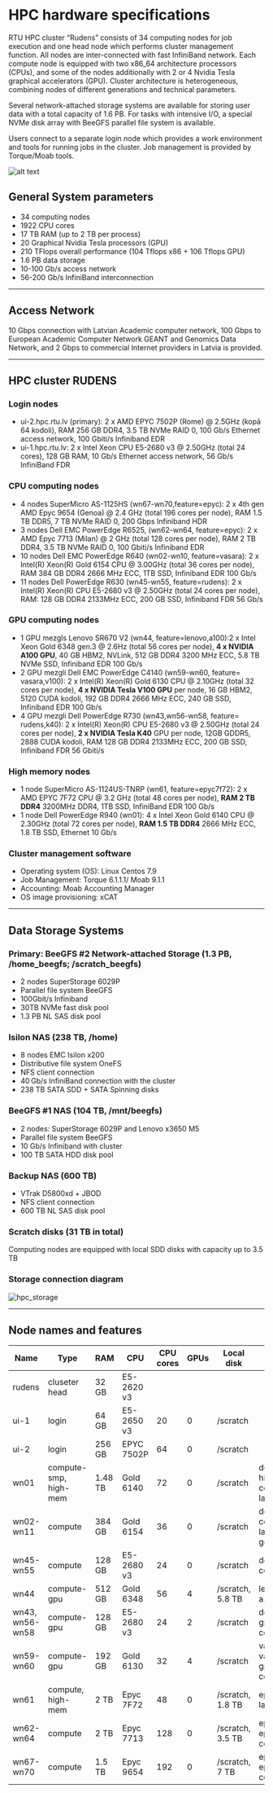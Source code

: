 # HPC hardware specifications
RTU HPC cluster “Rudens” consists of 34 computing nodes for job execution and one head node which performs cluster management function. All nodes are inter-connected with fast InfiniBand network. Each compute node is equipped with two x86_64 architecture processors (CPUs), and some of the nodes additionally with 2 or 4 Nvidia Tesla graphical accelerators (GPU). Cluster architecture is heterogeneous, combining nodes of different generations and technical parameters.

Several network-attached storage systems are available for storing user data with a total capacity of 1.6 PB. For tasks with intensive I/O, a special NVMe disk array with BeeGFS parallel file system is available.

Users connect to a separate login node which provides a work environment and tools for running jobs in the cluster. Job management is provided by Torque/Moab tools.

![alt text](./images/data_center.jpg)

## General System parameters
- 34 computing nodes
- 1922 CPU cores
- 17 TB RAM (up to 2 TB per process)
- 20 Graphical Nvidia Tesla processors (GPU)
- 210 TFlops overall performance (104 Tflops x86 + 106 Tflops GPU)
- 1.6 PB data storage
- 10-100 Gb/s access network
- 56-200 Gb/s InfiniBand interconnection

---

## Access Network
10 Gbps connection with Latvian Academic computer network, 100 Gbps to European Academic Computer Network GEANT and Genomics Data Network, and 2 Gbps to commercial Internet providers in Latvia is provided.

---

## HPC cluster RUDENS
### Login nodes
- ui-2.hpc.rtu.lv (primary): 2 x AMD EPYC 7502P (Rome) @ 2.5GHz (kopā 64 kodoli), RAM 256 GB DDR4, 3.5 TB NVMe RAID 0, 100 Gb/s Ethernet access network, 100 Gbiti/s Infiniband EDR
- ui-1.hpc.rtu.lv: 2 x Intel Xeon CPU E5-2680 v3 @ 2.50GHz (total 24 cores), 128 GB RAM, 10 Gb/s Ethernet access network, 56 Gb/s InfiniBand FDR 
### CPU computing nodes
- 4 nodes SuperMicro AS-1125HS (wn67-wn70,feature=epyc): 2 x 4th gen AMD Epyc 9654 (Genoa) @ 2.4 GHz (total 196 cores per node), RAM 1.5 TB DDR5, 7 TB NVMe RAID 0, 200 Gbps Infiniband HDR
- 3 nodes Dell EMC PowerEdge R6525, (wn62-wn64, feature=epyc): 2 x AMD Epyc 7713 (Milan) @ 2 GHz (total 128 cores per node), RAM 2 TB DDR4, 3.5 TB NVMe RAID 0, 100 Gbiti/s Infiniband EDR
- 10 nodes Dell EMC PowerEdge R640 (wn02-wn10, feature=vasara): 2 x Intel(R) Xeon(R) Gold 6154 CPU @ 3.00GHz (total 36 cores per node), RAM 384 GB DDR4 2666 MHz ECC, 1TB SSD, Infiniband EDR 100 Gb/s
- 11 nodes Dell PowerEdge R630 (wn45-wn55, feature=rudens): 2 x Intel(R) Xeon(R) CPU E5-2680 v3 @ 2.50GHz (total 24 cores per node), RAM: 128 GB DDR4 2133MHz ECC, 200 GB SSD, Infiniband FDR 56 Gb/s
### GPU computing nodes
- 1 GPU mezgls Lenovo SR670 V2 (wn44, feature=lenovo,a100):2 x Intel Xeon Gold 6348 gen.3 @ 2.6Hz (total 56 cores per node), **4 x NVIDIA A100 GPU**, 40 GB HBM2, NVLink, 512 GB DDR4 3200 MHz ECC, 5.8 TB NVMe SSD, Infiniband EDR 100 Gb/s
- 2 GPU mezgli Dell EMC PowerEdge C4140 (wn59-wn60, feature= vasara,v100): 2 x Intel(R) Xeon(R) Gold 6130 CPU @ 2.10GHz (total 32 cores per node), **4 x NVIDIA Tesla V100 GPU** per node, 16 GB HBM2, 5120 CUDA kodoli, 192 GB DDR4 2666 MHz ECC, 240 GB SSD, Infiniband EDR 100 Gb/s
- 4 GPU mezgli Dell PowerEdge R730 (wn43,wn56-wn58, feature= rudens,k40): 2 x Intel(R) Xeon(R) CPU E5-2680 v3 @ 2.50GHz (total 24 cores per node), **2 x NVIDIA Tesla K40** GPU per node, 12GB GDDR5, 2888 CUDA kodoli, RAM 128 GB DDR4 2133MHz ECC, 200 GB SSD, Infiniband FDR 56 Gbiti/s
### High memory nodes
- 1 node SuperMicro AS-1124US-TNRP (wn61, feature=epyc7f72): 2 x AMD EPYC 7F72 CPU @ 3.2 GHz (total 48 cores per node), **RAM 2 TB DDR4** 3200MHz DDR4, 1TB SSD, InfiniBand EDR 100 Gb/s
- 1 node Dell PowerEdge R940 (wn01): 4 x Intel Xeon Gold 6140 CPU @ 2.30GHz (total 72 cores per node), **RAM 1.5 TB DDR4** 2666 MHz ECC, 1.8 TB SSD, Ethernet 10 Gb/s
### Cluster management software
- Operating system (OS): Linux Centos 7.9
- Job Management: Torque 6.1.1.1/ Moab 9.1.1
- Accounting: Moab Accounting Manager
- OS image provisioning: xCAT

---

## Data Storage Systems
### Primary: BeeGFS #2 Network-attached Storage (1.3 PB, /home_beegfs; /scratch_beegfs) 
-	2 nodes SuperStorage 6029P 
-	Parallel file system BeeGFS
-	100Gbit/s Infiniband  
-	30TB NVMe fast disk pool
-	1.3 PB NL SAS disk pool

### Isilon NAS (238 TB, /home) 
- 8 nodes EMC Isilon x200 
-	Distributive file system OneFS 
-	NFS client connection 
-	40 Gb/s InfiniBand connection with the cluster
-	238 TB SATA SDD + SATA Spinning disks  

### BeeGFS #1 NAS (104 TB, /mnt/beegfs) 
-	2 nodes: SuperStorage 6029P and Lenovo x3650 M5  
-	Parallel file system BeeGFS 
-	10 Gb/s  Infiniband with cluster 
-	100 TB SATA HDD disk pool 

### Backup NAS (600 TB)
- VTrak D5800xd + JBOD
- NFS client connection
- 600 TB NL SAS disk pool

### Scratch disks (31 TB in total) 
Computing nodes are equipped with local SDD disks with capacity up to 3.5 TB

### Storage connection diagram

![hpc_storage](./images/storage.png)

---

## Node names and features
| Name | Type | RAM  | CPU |	CPU cores |	GPUs | 	Local disk | qsub features |
| ---- | ---- | ---- | --- | --------- | ---- | ----------- | ------------- |
| rudens | cluseter head | 32 GB | E5-2620 v3 |  |  |  | 
| ui-1 | login | 64 GB | E5-2650 v3 | 20 | 0 | /scratch | 
| ui-2 | login | 256 GB | EPYC 7502P | 64 | 0 | /scratch | 
| wn01 | compute-smp, high-mem | 1.48 TB | Gold 6140 | 72 | 0 | /scratch | dell vasara highmem centos7 largescratch |
| wn02-wn11 | compute | 384 GB | Gold 6154 | 36 | 0 | /scratch | dell vasara centos7 largescratch gold6154 |
| wn45-wn55 | compute | 128 GB | E5-2680 v3 | 24 | 0 | /scratch | dell rudens centos7 |
| wn44 | compute-gpu | 512 GB | Gold 6348 | 56 | 4 | /scratch, 5.8 TB | lenovo gpu a100 |
| wn43, wn56-wn58 | compute-gpu | 128 GB | E5-2680 v3 | 24 | 2 | /scratch | dell rudens gpu k40 centos7 |
| wn59-wn60 | compute-gpu | 192 GB | Gold 6130 | 32 | 4 | /scratch | vasara vasara-32 gpu v100 centos7 |
| wn61 | compute, high-mem | 2 TB | Epyc 7F72 | 48 | 0 | /scratch, 1.8 TB | epyc7f72 largescratch |
| wn62-wn64 | compute | 2 TB | Epyc 7713 | 128 | 0 | /scratch, 3.5 TB | epyc epyc7713 centos7 |
| wn67-wn70 | compute | 1.5 TB | Epyc 9654 | 192 | 0 | /scratch, 7 TB | epyc epyc7713 centos7 |

